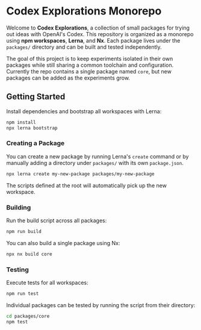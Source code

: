 # Codex Explorations Monorepo

Welcome to **Codex Explorations**, a collection of small packages for trying out
ideas with OpenAI's Codex. This repository is organized as a monorepo using
**npm workspaces**, **Lerna**, and **Nx**. Each package lives under the
`packages/` directory and can be built and tested independently.

The goal of this project is to keep experiments isolated in their own packages
while still sharing a common toolchain and configuration. Currently the repo
contains a single package named `core`, but new packages can be added as the
experiments grow.

## Getting Started

Install dependencies and bootstrap all workspaces with Lerna:

```bash
npm install
npx lerna bootstrap
```

### Creating a Package

You can create a new package by running Lerna's `create` command or by manually
adding a directory under `packages/` with its own `package.json`.

```bash
npx lerna create my-new-package packages/my-new-package
```

The scripts defined at the root will automatically pick up the new workspace.

### Building

Run the build script across all packages:

```bash
npm run build
```

You can also build a single package using Nx:

```bash
npx nx build core
```

### Testing

Execute tests for all workspaces:

```bash
npm run test
```

Individual packages can be tested by running the script from their directory:

```bash
cd packages/core
npm test
```

